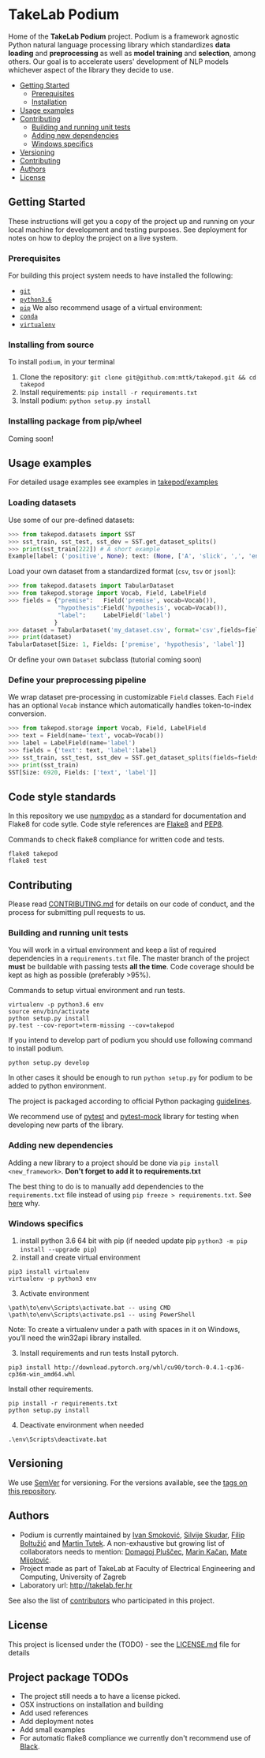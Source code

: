 # TakeLab Podium

Home of the **TakeLab Podium** project. Podium is a framework agnostic Python natural language processing library which standardizes **data loading** and **preprocessing** as well as **model training** and **selection**, among others.
Our goal is to accelerate users' development of NLP models whichever aspect of the library they decide to use.

- [Getting Started](#getting-started)
  - [Prerequisites](#prerequisites)
  - [Installation](#installation)
- [Usage examples](#usage-examples)
- [Contributing](#contributing)
  - [Building and running unit tests](#building-and-running-unit-tests)
  - [Adding new dependencies](#adding-new-dependencies)
  - [Windows specifics](#windows-specifics)
- [Versioning](#versioning)
- [Contributing](#contributing)
- [Authors](#authors)
- [License](#license)

## Getting Started
These instructions will get you a copy of the project up and running on your local machine for development and testing purposes. See deployment for notes on how to deploy the project on a live system.

### Prerequisites

For building this project system needs to have installed the following:
- [```git```](https://git-scm.com/)
- [```python3.6```](https://www.python.org/downloads/release/python-360/)
- [```pip```](https://pypi.org/project/pip/)
We also recommend usage of a virtual environment:
- [```conda```](https://docs.conda.io/projects/conda/en/latest/user-guide/concepts/environments.html#virtual-environments)
- [```virtualenv```](https://virtualenv.pypa.io/en/latest/installation/)

### Installing from source

To install `podium`, in your terminal
1. Clone the repository: `git clone git@github.com:mttk/takepod.git && cd takepod`
3. Install requirements: `pip install -r requirements.txt`
4. Install podium: `python setup.py install`

### Installing package from pip/wheel
Coming soon!

## Usage examples
For detailed usage examples see examples in [takepod/examples](https://github.com/mttk/takepod/tree/master/takepod/examples)

### Loading datasets

Use some of our pre-defined datasets:

```python
>>> from takepod.datasets import SST
>>> sst_train, sst_test, sst_dev = SST.get_dataset_splits()
>>> print(sst_train[222]) # A short example
Example[label: ('positive', None); text: (None, ['A', 'slick', ',', 'engrossing', 'melodrama', '.'])]
```

Load your own dataset from a standardized format (`csv`, `tsv` or `jsonl`):

```python
>>> from takepod.datasets import TabularDataset
>>> from takepod.storage import Vocab, Field, LabelField
>>> fields = {"premise":   Field('premise', vocab=Vocab()),
              "hypothesis":Field('hypothesis', vocab=Vocab()),
              "label":     LabelField('label')
             }
>>> dataset = TabularDataset('my_dataset.csv', format='csv',fields=fields)
>>> print(dataset)
TabularDataset[Size: 1, Fields: ['premise', 'hypothesis', 'label']]
```

Or define your own `Dataset` subclass (tutorial coming soon)

### Define your preprocessing pipeline

We wrap dataset pre-processing in customizable `Field` classes. Each `Field` has an optional `Vocab` instance which automatically handles token-to-index conversion.

```python
>>> from takepod.storage import Vocab, Field, LabelField
>>> text = Field(name='text', vocab=Vocab())
>>> label = LabelField(name='label')
>>> fields = {'text': text, 'label':label}
>>> sst_train, sst_test, sst_dev = SST.get_dataset_splits(fields=fields)
>>> print(sst_train)
SST[Size: 6920, Fields: ['text', 'label']]
```


## Code style standards
In this repository we use [numpydoc](https://numpydoc.readthedocs.io/en/latest/) as a standard for documentation and Flake8 for code sytle. Code style references are [Flake8](http://flake8.pycqa.org/en/latest/) and [PEP8](https://www.python.org/dev/peps/pep-0008/).

Commands to check flake8 compliance for written code and tests.
```
flake8 takepod
flake8 test
```

## Contributing

Please read [CONTRIBUTING.md](CONTRIBUTING.md) for details on our code of conduct, and the process for submitting pull requests to us.

### Building and running unit tests

You will work in a virtual environment and keep a list of required
dependencies in a ```requirements.txt``` file. The master branch of the 
project **must** be buildable with passing tests **all the time**. 
Code coverage should be kept as high as possible (preferably >95%). 

Commands to setup virtual environment and run tests.
```
virtualenv -p python3.6 env
source env/bin/activate
python setup.py install
py.test --cov-report=term-missing --cov=takepod
```

If you intend to develop part of podium you should use following command to install podium.
```
python setup.py develop
```
In other cases it should be enough to run ```python setup.py``` for podium to be added to python environment.


The project is packaged according to official Python packaging [guidelines](https://packaging.python.org/tutorials/packaging-projects/).

We recommend use of [pytest](https://docs.pytest.org/en/latest/) and [pytest-mock](https://pypi.org/project/pytest-mock/) library for testing when developing new parts of the library.

### Adding new dependencies

Adding a new library to a project should be done via ```pip install <new_framework>```. **Don't forget to add it to requirements.txt** 

The best thing to do is to manually add dependencies to the
```requirements.txt``` file instead of using 
```pip freeze > requirements.txt```. 
See [here](https://medium.com/@tomagee/pip-freeze-requirements-txt-considered-harmful-f0bce66cf895)
why.

### Windows specifics
1. install python 3.6 64 bit with pip
(if needed update pip ``` python3 -m pip install --upgrade pip ```)
2. install and create virtual environment  
```
pip3 install virtualenv
virtualenv -p python3 env
```
3. Activate environment  
```
\path\to\env\Scripts\activate.bat -- using CMD
\path\to\env\Scripts\activate.ps1 -- using PowerShell
```

Note: To create a virtualenv under a path with spaces in it on Windows, you’ll need the win32api library installed.

3. Install requirements and run tests
Install pytorch.  
```
pip3 install http://download.pytorch.org/whl/cu90/torch-0.4.1-cp36-cp36m-win_amd64.whl
```
Install other requirements.  
```
pip install -r requirements.txt
python setup.py install
```

4. Deactivate environment when needed  
```
.\env\Scripts\deactivate.bat
```

## Versioning

We use [SemVer](http://semver.org/) for versioning. For the versions available, see the [tags on this repository](https://github.com/mttk/takepod/tags). 

## Authors

* Podium is currently maintained by [Ivan Smoković](https://github.com/ivansmokovic), [Silvije Skudar](https://github.com/sskudar), [Filip Boltužić](https://github.com/FilipBolt) and [Martin Tutek](https://github.com/mttk). A non-exhaustive but growing list of collaborators needs to mention: [Domagoj Pluščec](https://github.com/domi385), [Marin Kačan](https://github.com/mkacan), [Mate Mijolović](https://github.com/matemijolovic).
* Project made as part of TakeLab at Faculty of Electrical Engineering and Computing, University of Zagreb
* Laboratory url: http://takelab.fer.hr

See also the list of [contributors](https://github.com/mttk/takepod/graphs/contributors) who participated in this project.

## License

This project is licensed under the (TODO) - see the [LICENSE.md](LICENSE.md) file for details

## Project package TODOs

- The project still needs a to have a license picked. 
- OSX instructions on installation and building
- Add used references
- Add deployment notes
- Add small examples
- For automatic flake8 compliance we currently don't recommend use of [Black](https://github.com/ambv/black).

